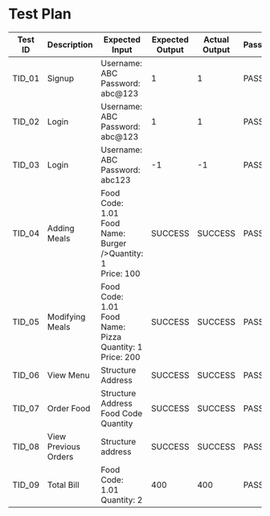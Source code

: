 # Test Plan
|  Test ID | Description  | Expected Input  | Expected Output  | Actual Output  | Pass/Fail |
|---|---|---|---|---|---|
| TID_01  | Signup  | Username: ABC<br />Password: abc@123| 1  |1| PASS  |
| TID_02  | Login  | Username: ABC<br />Password: abc@123| 1  |1| PASS  |
| TID_03  | Login  | Username: ABC<br />Password: abc123| -1  |-1| PASS  |
| TID_04  | Adding Meals  |Food Code: 1.01<br />Food Name: Burger />Quantity: 1<br />Price: 100| SUCCESS  |SUCCESS| PASS  |
| TID_05  | Modifying Meals  |Food Code: 1.01<br />Food Name: Pizza<br />Quantity: 1<br />Price: 200| SUCCESS  |SUCCESS| PASS  |
| TID_06 | View Menu  | Structure Address| SUCCESS  |SUCCESS| PASS  |
| TID_07  | Order Food  |Structure Address<br />Food Code<br />Quantity| SUCCESS  |SUCCESS| PASS  |
| TID_08 | View Previous Orders  | Structure address| SUCCESS  |SUCCESS| PASS  |
| TID_09 | Total Bill  |Food Code: 1.01<br />Quantity: 2 | 400  |400| PASS  |
